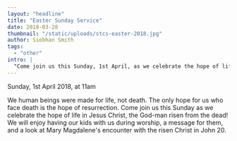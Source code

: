 ```yaml
---
layout: "headline"
title: "Easter Sunday Service"
date: 2018-03-28
thumbnail: "/static/uploads/stcs-easter-2018.jpg"
author: Siobhan Smith
tags:
  - "other"
intro: |
  "​​Come join us this Sunday, 1st April, as we celebrate the hope of life in Jesus Christ, the God-man risen from the dead!"
---
```

Sunday, 1st April 2018, at 11am

We human beings were made for life, not death.
The only hope for us who face death is the hope of resurrection.
Come join us this Sunday as we celebrate the hope of life in Jesus Christ, the God-man risen from the dead! We will enjoy having our kids with us during worship, a message for them, and a look at Mary Magdalene's encounter with the risen Christ in John 20.